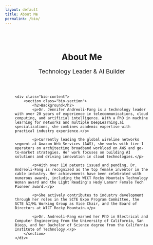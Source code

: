 ```yaml
---
layout: default
title: About Me
permalink: /bio/
---
```


<div class="bio-page">
    <div class="bio-header">
        <h1>About Me</h1>
        <p class="bio-subtitle">Technology Leader & AI Builder</p>
    </div>

    <div class="bio-content">
        <section class="bio-section">
            <h2>Background</h2>
            <p>Dr. Jennifer Andreoli-Fang is a technology leader with over 20 years of experience in telecommunications, cloud computing, and artificial intelligence. With a PhD in machine learning for networks and multiple DeepLearning.ai specializations, she combines academic expertise with practical industry experience.</p>
            
            <p>Currently leading the global wireline networks segment at Amazon Web Services (AWS), she works with tier-1 operators on architecting broadband workload on AWS and go-to-market strategies. Her work focuses on building AI solutions and driving innovation in cloud technologies.</p>
            
            <p>With over 110 patents issued and pending, Dr. Andreoli-Fang is recognized as the top female inventor in the cable industry. Her achievements have been celebrated with numerous awards, including the WICT Rocky Mountain Technology Woman award and the Light Reading's Hedy Lamarr Female Tech Pioneer award.</p>
            
            <p>She actively contributes to industry development through her roles in the SCTE Expo Program Committee, the SCTE AI/ML Working Group as Vice Chair, and the Board of Directors at WICT Rocky Mountain.</p>
            
            <p>Dr. Andreoli-Fang earned her PhD in Electrical and Computer Engineering from the University of California, San Diego, and her Bachelor of Science degree from the California Institute of Technology.</p>
        </section>
    </div>
</div>

<style>
.bio-page {
    max-width: 800px;
    margin: 0 auto;
    padding: 2rem;
}

.bio-header {
    text-align: center;
    margin-bottom: 4rem;
}

.bio-subtitle {
    color: var(--secondary-color);
    font-size: 1.2rem;
    margin-top: 1rem;
}

.bio-section {
    margin-bottom: 3rem;
}

.bio-section h2 {
    color: var(--primary-color);
    font-size: 1.8rem;
    margin-bottom: 1.5rem;
}

.bio-section p {
    font-size: 1.1rem;
    line-height: 1.8;
    color: var(--text-color);
}

@media (max-width: 768px) {
    .bio-page {
        padding: 1rem;
    }
    
    .bio-header {
        margin-bottom: 2rem;
    }
    
    .bio-section {
        margin-bottom: 2rem;
    }
}
</style> 